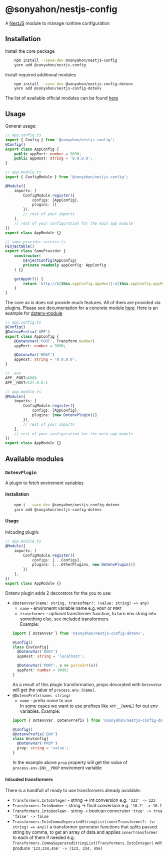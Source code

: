 # @sonyahon/nestjs-config
A [NestJS](https://github.com/nestjs/nest) module to manage runtime configuration

## Installation
Install the core package
```bash
    npm install --save-dev @sonyahon/nestjs-config
    yarn add @sonyahon/nestjs-config
```

Install required additional modules
```bash
    npm install --save-dev @sonyahon/nestjs-config-dotenv
    yarn add @sonyahon/nestjs-config-dotenv
```
The list of available official modules can be found [here](#available-modules)

## Usage
General usage:
```typescript
// app.config.ts
import { Config } from '@sonyahon/nestjs-config';
@Config()
export class AppConfig {
    public appPort: number = 9090;
    public appHost: string = '0.0.0.0';
}

// app.module.ts
import { ConfigModule } from '@sonyahon/nestjs-config';

@Module({
    imports: [
        ConfigModule.register({
            configs: [AppConfig],
            plugins: []
        }),
        // rest of your imports
    ],
    // rest of your configuration for the main app module
})
export class AppModule {}

// some-provider.service.ts
@Injectable() 
export class SomeProvider {
    constructor(
        @InjectConfig(AppConfig)
        private readonly appConfig: AppConfig
    ) {}

    getAppUrl() {
        return `http://${this.appConfig.appHost}:${this.appConfig.appPort}`; // http://0.0.0.0:9090
    }
}
```
The core as is does not provide much features. All of them are provided via plugins.
Please see documentation for a concrete module [here](#available-modules). Here is an example for [dotenv-module](#dotenv)
```typescript
// app.config.ts
@Config()
@DotenvPrefix('APP')
export class AppConfig {
    @DotenvVar('PORT', Transform.Number)
    appPort: number = 9090;

    @DotenvVar('HOST')
    appHost: string = '0.0.0.0';
}

// .env
APP__PORT=6969
APP__HOST=127.0.0.1

// app.module.ts
@Module({
    imports: [
        ConfigModule.register({
            configs: [AppConfig],
            plugins: [new DotenvPlugin()]
        }),
        // rest of your imports
    ],
    // rest of your configuration for the main app module
})
export class AppModule {}
```

## Available modules
### `DotenvPlugin`
A plugin to fetch enviroment variables
#### Installation
```bash
    npm i --save-dev @sonyahon/nestjs-config-dotenv
    yarn add @sonyahon/nestjs-config-dotenv
```
#### Usage
Inlcuding plugin:
```typescript
// app.module.ts
@Module({
    imports: [
        ConfigModule.register({
            configs: [...Configs],
            plugins: [...OtherPlugins, new DotenvPlugin()]
        })
    ],
})
export class AppModule {}
```
Dotenv plugin adds 2 decorators for the you to use:
* `@DotenvVar(name: string, transofmer?: (value: string) => any)`
  * `name` - environemt variable name e.g. `HOST` or `PORT`
  * `trasnformer` - optional transformer function, to turn env string into something else, see [included transformers](#inlcuded-transformers)  
  Example:
  ```typescript
  import { DotenvVar } from '@sonyahon/nestjs-config-dotenv';

  @Config()
  class EnvConfig{
    @DotenvVar('HOST')
    appHost: string = 'localhost';

    @DotenvVar('PORT', v => parseInt(v))
    appPort: number = 9090;
  }
  ```
  As a result of this plugin transformation, props decorated with `DotenvVar` will get the value of `process.env.[name]`.
* `@DotenvPrefx(name: string)`
  * `name` - prefix name to use  
  In some cases we want to use prefixes like `APP__[NAME]` for out env variables.
  Example:
  ```typescript
  import { DotenvVar, DotenvPrefix } from '@sonyahon/nestjs-config-dotenv';

  @Config()
  @DotenvPrefix('ENV')
  class EnvConfig{
    @DotenvVar('PROP')
    prop: string = 'value';
  }
  ```
  In the example above `prop` property will get the value of `process.env.ENV__PROP` enviroment variable
#### Inlcuded transformers
There is a handfull of ready to use transformers already available:
* `Transformers.IntoInteger` - string -> int conversion e.g. `'123' -> 123`  
* `Transformers.IntoNumber` - string -> float conversion e.g. `'10.2' -> 10.2`
* `Transformers.IntoBoolean` - string -> boolean conversion `'true' -> true` `'false' -> false`
* `Transformers.IntoCommaSeperatedStringList(innerTransformer?: (v: string) => any))`
a transformer generator functions that splits passed string by comma, to get an array of data and applies `innerTransformer` to each of them if needed e.g. `Transformers.CommaSeperatedStringList(Transformers.IntoInteger)` will produce `'123,234,456' -> [123, 234, 456]`